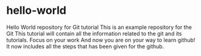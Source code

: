# hello-world
Hello World repository for Git tutorial
This is an example repository for the Git 
This tutorial will contain all the information related to the git and its tutorials.
Focus on your work
And now you are on your way to learn github!
It now includes all the steps that has been given for the github.
